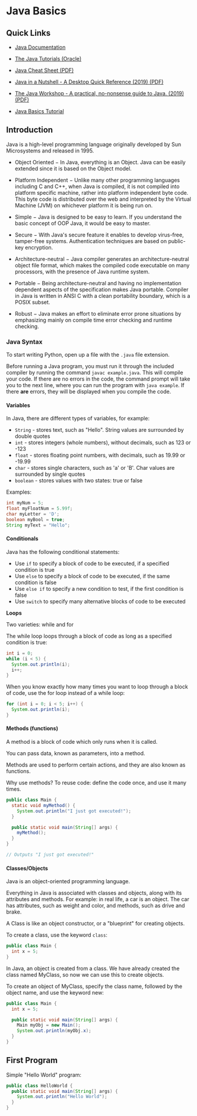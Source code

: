 # Java Basics

## Quick Links  

* [Java Documentation](https://docs.oracle.com/en/java/)  

* [The Java Tutorials (Oracle)](https://docs.oracle.com/javase/tutorial/index.html)  

* [Java Cheat Sheet (PDF)](https://programmingwithmosh.com/wp-content/uploads/2019/07/Java-Cheat-Sheet.pdf)  

* [Java in a Nutshell - A Desktop Quick Reference (2019) (PDF)](https://nicklyss.com/media/uploads/2021/04/Java-in-a-Nutshell-A-Desktop-Quick-Reference.pdf)

* [The Java Workshop - A practical, no-nonsense guide to Java. (2019) (PDF)](https://nicklyss.com/media/uploads/2021/04/The-Java-Workshop-A-practical-no-nonsense-guide-to-Java.pdf)

* [Java Basics Tutorial](https://www.tutorialspoint.com/java/index.htm)

## Introduction  

Java is a high-level programming language originally developed by Sun Microsystems and released in 1995.

* Object Oriented − In Java, everything is an Object. Java can be easily extended since it is based on the Object model.

* Platform Independent − Unlike many other programming languages including C and C++, when Java is compiled, it is not compiled into platform specific machine, rather into platform independent byte code. This byte code is distributed over the web and interpreted by the Virtual Machine (JVM) on whichever platform it is being run on.

* Simple − Java is designed to be easy to learn. If you understand the basic concept of OOP Java, it would be easy to master.

* Secure − With Java's secure feature it enables to develop virus-free, tamper-free systems. Authentication techniques are based on public-key encryption.

* Architecture-neutral − Java compiler generates an architecture-neutral object file format, which makes the compiled code executable on many processors, with the presence of Java runtime system.

* Portable − Being architecture-neutral and having no implementation dependent aspects of the specification makes Java portable. Compiler in Java is written in ANSI C with a clean portability boundary, which is a POSIX subset.

* Robust − Java makes an effort to eliminate error prone situations by emphasizing mainly on compile time error checking and runtime checking.

### Java Syntax  

To start writing Python, open up a file with the `.java` file extension.  

Before running a Java program, you must run it through the included compiler by running the command `javac example.java`.  This will compile your code.  If there are no errors in the code, the command prompt will take you to the next line, where you can run the program with `java example`.  If there **are** errors, they will be displayed when you compile the code.

#### Variables

In Java, there are different types of variables, for example:

* `String` - stores text, such as "Hello". String values are surrounded by double quotes  
* `int` - stores integers (whole numbers), without decimals, such as 123 or -123  
* `float` - stores floating point numbers, with decimals, such as 19.99 or -19.99  
* `char` - stores single characters, such as 'a' or 'B'. Char values are surrounded by single quotes  
* `boolean` - stores values with two states: true or false   

Examples:
```java linenums="1"
int myNum = 5;
float myFloatNum = 5.99f;
char myLetter = 'D';
boolean myBool = true;
String myText = "Hello";
```

#### Conditionals 

Java has the following conditional statements:

* Use `if` to specify a block of code to be executed, if a specified condition is true  
* Use `else` to specify a block of code to be executed, if the same condition is false  
* Use `else if` to specify a new condition to test, if the first condition is false  
* Use `switch` to specify many alternative blocks of code to be executed  

**Loops** 

Two varieties: while and for 

The while loop loops through a block of code as long as a specified condition is true:

```java linenums="1"
int i = 0;
while (i < 5) {
  System.out.println(i);
  i++;
}
```
When you know exactly how many times you want to loop through a block of code, use the for loop instead of a while loop:

```java linenums="1" 
for (int i = 0; i < 5; i++) {
  System.out.println(i);
}
```  

#### Methods (functions)

A method is a block of code which only runs when it is called.

You can pass data, known as parameters, into a method.

Methods are used to perform certain actions, and they are also known as functions.

Why use methods? To reuse code: define the code once, and use it many times.

```java linenums="1"
public class Main {
  static void myMethod() {
    System.out.println("I just got executed!");
  }

  public static void main(String[] args) {
    myMethod();
  }
}

// Outputs "I just got executed!"
```  

#### Classes/Objects  

Java is an object-oriented programming language.

Everything in Java is associated with classes and objects, along with its attributes and methods. For example: in real life, a car is an object. The car has attributes, such as weight and color, and methods, such as drive and brake.

A Class is like an object constructor, or a "blueprint" for creating objects. 

To create a class, use the keyword `class`:

```java linenums="1"
public class Main {
  int x = 5;
}
```  

In Java, an object is created from a class. We have already created the class named MyClass, so now we can use this to create objects.

To create an object of MyClass, specify the class name, followed by the object name, and use the keyword new:

```java linenums="1"
public class Main {
  int x = 5;

  public static void main(String[] args) {
    Main myObj = new Main();
    System.out.println(myObj.x);
  }
}
```

## First Program  
Simple "Hello World" program:

```java linenums="1"
public class HelloWorld {
  public static void main(String[] args) {
    System.out.println("Hello World");
  }
}
```  

